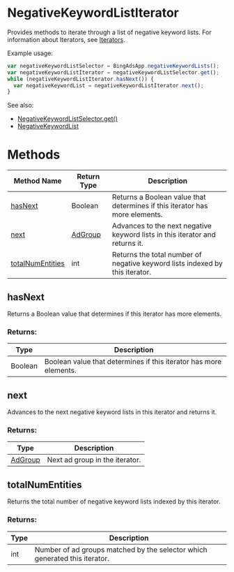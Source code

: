 # NegativeKeywordListIterator
Provides methods to iterate through a list of negative keyword lists. For information about Iterators, see [Iterators](../concepts/iterators).

Example usage:
```javascript
var negativeKeywordListSelector = BingAdsApp.negativeKeywordLists();
var negativeKeywordListIterator = negativeKeywordListSelector.get();
while (negativeKeywordListIterator.hasNext()) {
  var negativeKeywordList = negativeKeywordListIterator.next();
}
```

See also:
- [NegativeKeywordListSelector.get()](./NegativeKeywordListSelector#get)
- [NegativeKeywordList](./NegativeKeywordList)

# Methods
|Method Name|Return Type|Description|
|-|-|-
[hasNext](#hasnext)|Boolean|Returns a Boolean value that determines if this iterator has more elements.
[next](#next)|[AdGroup](./AdGroup)|Advances to the next negative keyword lists in this iterator and returns it.
[totalNumEntities](#totalnumentities)|int|Returns the total number of negative keyword lists indexed by this iterator.

## <a name="hasnext"></a>hasNext
Returns a Boolean value that determines if this iterator has more elements.

### Returns:
|Type|Description|
|-|-
Boolean|Boolean value that determines if this iterator has more elements.

## <a name="next"></a>next
Advances to the next negative keyword lists in this iterator and returns it.

### Returns:
|Type|Description|
|-|-
[AdGroup](./AdGroup)|Next ad group in the iterator.

## <a name="totalnumentities"></a>totalNumEntities
Returns the total number of negative keyword lists indexed by this iterator. 

### Returns:
|Type|Description|
|-|-
int|Number of ad groups matched by the selector which generated this iterator.

